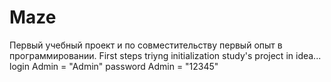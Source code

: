 # Maze
Первый учебный проект и по совместительству первый опыт в программировании.
First steps triyng initialization study's project in idea...
login Admin = "Admin"
password Admin = "12345"
